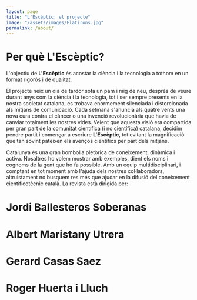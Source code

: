 ```yaml
---
layout: page
title: "L'Escèptic: el projecte"
image: "/assets/images/Flatirons.jpg"
permalink: /about/
---
```

# Per què **L'Escèptic**?

L'objectiu de **L'Escèptic** és acostar la ciència i la tecnologia a tothom en un format rigorós i de qualitat.

El projecte neix un dia de tardor sota un pam i mig de neu, després de veure durant anys com la ciència i la tecnologia, tot i ser sempre presents en la nostra societat catalana, es trobava enormement silenciada i distorcionada als mitjans de comunicació. Cada setmana s'anuncia als quatre vents una nova cura contra el càncer o una invenció revolucionària que havia de canviar totalment les nostres vides. Veient que aquesta visió era compartida per gran part de la comunitat científica (i no científica) catalana, decidim pendre partit i començar a escriure **L'Escèptic**, tot evitant la magnificació que tan sovint pateixen els avenços científics per part dels mitjans.

Catalunya és una gran bombolla pletòrica de coneixement, dinàmica i activa. Nosaltres ho volem mostrar amb exemples, dient els noms i cognoms de la gent que ho fa possible. Amb un equip multidisciplinari, i comptant en tot moment amb l'ajuda dels nostres col·laboradors, altruistament no busquem res més que ajudar en la difusió del coneixement cientificotècnic català. La revista està dirigida per:

# Jordi Ballesteros Soberanas
# Albert Maristany Utrera
# Gerard Casas Saez
# Roger Huerta i Lluch


